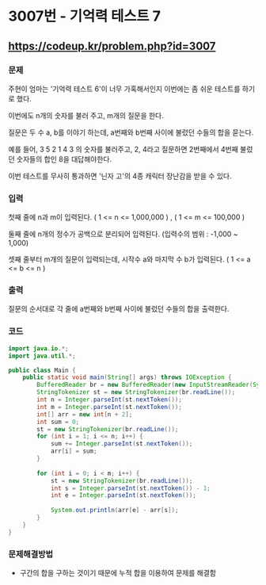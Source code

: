 # 3007번 - 기억력 테스트 7

## https://codeup.kr/problem.php?id=3007

### 문제

주현이 엄마는 '기억력 테스트 6'이 너무 가혹해서인지 이번에는 좀 쉬운 테스트를 하기로 했다.

이번에도 n개의 숫자를 불러 주고, m개의 질문을 한다.

질문은 두 수 a, b를 이야기 하는데, a번째와 b번째 사이에 불렀던 수들의 합을 묻는다.

예를 들어, 3 5 2 1 4 3 의 숫자를 불러주고,  2, 4라고 질문하면 2번째에서 4번째 불렀던 숫자들의 합인 8을 대답해야한다.

이번 테스트를 무사히 통과하면 '닌자 고'의 4종 캐릭터 장난감을 받을 수 있다.

### 입력

첫째 줄에 n과 m이 입력된다. ( 1 <= n <= 1,000,000 ) , ( 1 <= m <= 100,000 )

둘째 줄에 n개의 정수가 공백으로 분리되어 입력된다. (입력수의 범위 : -1,000 ~ 1,000)

셋째 줄부터 m개의 질문이 입력되는데, 시작수 a와 마지막 수 b가 입력된다. ( 1 <= a <= b <= n ) 

### 출력

질문의 순서대로 각 줄에 a번째와 b번째 사이에 불렀던 수들의 합을 출력한다.

### 코드

``` java
import java.io.*;
import java.util.*;

public class Main {
	public static void main(String[] args) throws IOException {
		BufferedReader br = new BufferedReader(new InputStreamReader(System.in));
		StringTokenizer st = new StringTokenizer(br.readLine());
		int n = Integer.parseInt(st.nextToken());
		int m = Integer.parseInt(st.nextToken());
		int[] arr = new int[n + 2];
		int sum = 0;
		st = new StringTokenizer(br.readLine());
		for (int i = 1; i <= n; i++) {
			sum += Integer.parseInt(st.nextToken());
			arr[i] = sum;
		}
		
		for (int i = 0; i < m; i++) {
			st = new StringTokenizer(br.readLine());
			int s = Integer.parseInt(st.nextToken()) - 1;
			int e = Integer.parseInt(st.nextToken());
			
			System.out.println(arr[e] - arr[s]);
		}
	}
}
```

### 문제해결방법

* 구간의 합을 구하는 것이기 때문에 누적 합을 이용하여 문제를 해결함
